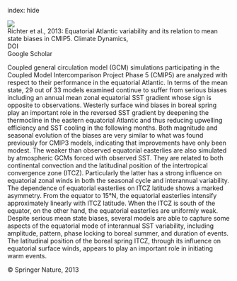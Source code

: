 index: hide

<div class="Citation">
    <div class="Citation-thumb CitationThumb-linked"  data-href="https://doi.org/10.1007/s00382-012-1624-5">
      <img src="https://static.claimspace.cloud/climate-study-static/refs/thumbs/9/Richter_et_al_2013-thumb.png" />
    </div>

  <div class="Citation-body">
    <div class="Citation-text">Richter et al., 2013: Equatorial Atlantic variability and its relation to mean state biases in CMIP5. <span class="Article-journal">Climate Dynamics, </span><span class="Article-volume"></span></div>
    <div class="Citation-links">
      <div class="CitationLink" data-href="https://doi.org/10.1007/s00382-012-1624-5">
        <div class="CitationLink-icon CitationLink-Doi"></div>
        <div class="CitationLink-text">DOI</div>
      </div>
      <div class="CitationLink" data-href="https://scholar.google.com/scholar?q=10.1007/s00382-012-1624-5">
        <div class="CitationLink-icon CitationLink-Scholar"></div>
        <div class="CitationLink-text">Google Scholar</div>
      </div>
    </div>
  </div>
</div>

Coupled general circulation model (GCM) simulations participating in the Coupled Model Intercomparison Project Phase 5 (CMIP5) are analyzed with respect to their performance in the equatorial Atlantic. In terms of the mean state, 29 out of 33 models examined continue to suffer from serious biases including an annual mean zonal equatorial SST gradient whose sign is opposite to observations. Westerly surface wind biases in boreal spring play an important role in the reversed SST gradient by deepening the thermocline in the eastern equatorial Atlantic and thus reducing upwelling efficiency and SST cooling in the following months. Both magnitude and seasonal evolution of the biases are very similar to what was found previously for CMIP3 models, indicating that improvements have only been modest. The weaker than observed equatorial easterlies are also simulated by atmospheric GCMs forced with observed SST. They are related to both continental convection and the latitudinal position of the intertropical convergence zone (ITCZ). Particularly the latter has a strong influence on equatorial zonal winds in both the seasonal cycle and interannual variability. The dependence of equatorial easterlies on ITCZ latitude shows a marked asymmetry. From the equator to 15°N, the equatorial easterlies intensify approximately linearly with ITCZ latitude. When the ITCZ is south of the equator, on the other hand, the equatorial easterlies are uniformly weak. Despite serious mean state biases, several models are able to capture some aspects of the equatorial mode of interannual SST variability, including amplitude, pattern, phase locking to boreal summer, and duration of events. The latitudinal position of the boreal spring ITCZ, through its influence on equatorial surface winds, appears to play an important role in initiating warm events.

<div class="Citation-copy">
&copy; Springer Nature, 2013
</div>